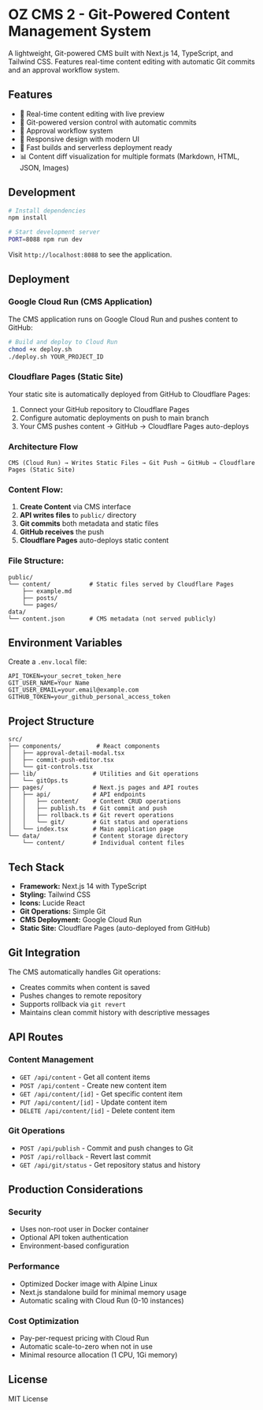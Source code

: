 # OZ CMS 2 - Git-Powered Content Management System

A lightweight, Git-powered CMS built with Next.js 14, TypeScript, and Tailwind CSS. Features real-time content editing with automatic Git commits and an approval workflow system.

## Features

- 📝 Real-time content editing with live preview
- 🔄 Git-powered version control with automatic commits
- 👥 Approval workflow system
- 📱 Responsive design with modern UI
- 🚀 Fast builds and serverless deployment ready
- 📊 Content diff visualization for multiple formats (Markdown, HTML, JSON, Images)

## Development

```bash
# Install dependencies
npm install

# Start development server
PORT=8088 npm run dev
```

Visit `http://localhost:8088` to see the application.

## Deployment

### Google Cloud Run (CMS Application)

The CMS application runs on Google Cloud Run and pushes content to GitHub:

```bash
# Build and deploy to Cloud Run
chmod +x deploy.sh
./deploy.sh YOUR_PROJECT_ID
```

### Cloudflare Pages (Static Site)

Your static site is automatically deployed from GitHub to Cloudflare Pages:

1. Connect your GitHub repository to Cloudflare Pages
2. Configure automatic deployments on push to main branch
3. Your CMS pushes content → GitHub → Cloudflare Pages auto-deploys

### Architecture Flow

```
CMS (Cloud Run) → Writes Static Files → Git Push → GitHub → Cloudflare Pages (Static Site)
```

### Content Flow:
1. **Create Content** via CMS interface
2. **API writes files** to `public/` directory
3. **Git commits** both metadata and static files
4. **GitHub receives** the push
5. **Cloudflare Pages** auto-deploys static content

### File Structure:
```
public/
└── content/           # Static files served by Cloudflare Pages
    ├── example.md
    ├── posts/
    └── pages/
data/
└── content.json       # CMS metadata (not served publicly)
```

## Environment Variables

Create a `.env.local` file:

```env
API_TOKEN=your_secret_token_here
GIT_USER_NAME=Your Name
GIT_USER_EMAIL=your.email@example.com
GITHUB_TOKEN=your_github_personal_access_token
```

## Project Structure

```
src/
├── components/          # React components
│   ├── approval-detail-modal.tsx
│   ├── commit-push-editor.tsx
│   └── git-controls.tsx
├── lib/                # Utilities and Git operations
│   └── gitOps.ts
├── pages/              # Next.js pages and API routes
│   ├── api/            # API endpoints
│   │   ├── content/    # Content CRUD operations
│   │   ├── publish.ts  # Git commit and push
│   │   ├── rollback.ts # Git revert operations
│   │   └── git/        # Git status and operations
│   └── index.tsx       # Main application page
└── data/               # Content storage directory
    └── content/        # Individual content files
```

## Tech Stack

- **Framework:** Next.js 14 with TypeScript
- **Styling:** Tailwind CSS
- **Icons:** Lucide React
- **Git Operations:** Simple Git
- **CMS Deployment:** Google Cloud Run
- **Static Site:** Cloudflare Pages (auto-deployed from GitHub)

## Git Integration

The CMS automatically handles Git operations:
- Creates commits when content is saved
- Pushes changes to remote repository
- Supports rollback via `git revert`
- Maintains clean commit history with descriptive messages

## API Routes

### Content Management
- `GET /api/content` - Get all content items
- `POST /api/content` - Create new content item
- `GET /api/content/[id]` - Get specific content item
- `PUT /api/content/[id]` - Update content item
- `DELETE /api/content/[id]` - Delete content item

### Git Operations
- `POST /api/publish` - Commit and push changes to Git
- `POST /api/rollback` - Revert last commit
- `GET /api/git/status` - Get repository status and history

## Production Considerations

### Security
- Uses non-root user in Docker container
- Optional API token authentication
- Environment-based configuration

### Performance
- Optimized Docker image with Alpine Linux
- Next.js standalone build for minimal memory usage
- Automatic scaling with Cloud Run (0-10 instances)

### Cost Optimization
- Pay-per-request pricing with Cloud Run
- Automatic scale-to-zero when not in use
- Minimal resource allocation (1 CPU, 1Gi memory)

## License

MIT License 